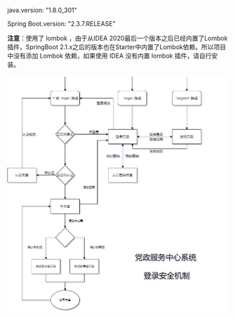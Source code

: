 java.version:  "1.8.0_301"

Spring Boot.version: "2.3.7.RELEASE"



**注意**：使用了 lombok ，由于从IDEA 2020最后一个版本之后已经内置了Lombok插件，SpringBoot 2.1.x之后的版本也在Starter中内置了Lombok依赖。所以项目中没有添加 Lombok 依赖，如果使用 IDEA 没有内置 lombok 插件，请自行安装。

![avatar](/src/main/resources/static/img/session.png)
